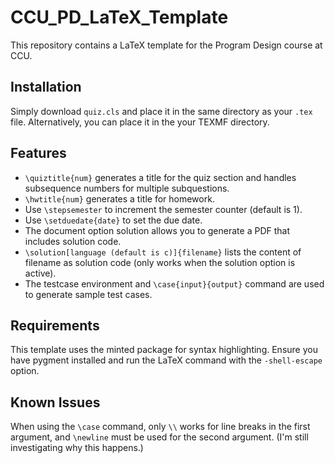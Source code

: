 # CCU_PD_LaTeX_Template

This repository contains a LaTeX template for the Program Design course at CCU.

## Installation

Simply download `quiz.cls` and place it in the same directory as your `.tex `file. Alternatively, you can place it in the your TEXMF directory.

## Features

* `\quiztitle{num}` generates a title for the quiz section and handles subsequence numbers for multiple subquestions.
* `\hwtitle{num}` generates a title for homework.
* Use `\stepsemester` to increment the semester counter (default is 1).
* Use `\setduedate{date}` to set the due date.
* The document option solution allows you to generate a PDF that includes solution code.
* `\solution[language (default is c)]{filename}` lists the content of filename as solution code (only works when the solution option is active).
* The testcase environment and `\case{input}{output}` command are used to generate sample test cases.

## Requirements

This template uses the minted package for syntax highlighting. Ensure you have pygment installed and run the LaTeX command with the `-shell-escape` option.

## Known Issues

When using the `\case` command, only `\\` works for line breaks in the first argument, and `\newline` must be used for the second argument. (I'm still investigating why this happens.)